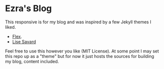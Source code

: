 Ezra's Blog
====

This responsive is for my blog and was inspired by a few Jekyll themes I liked.
- [Flex](http://the-development.github.io/flex/).
- [Lise Savard](http://lisesavard.com/)

Feel free to use this however you like (MIT License).
At some point I may set this repo up as a "theme" but for now it just hosts
the sources for building my blog, content included.